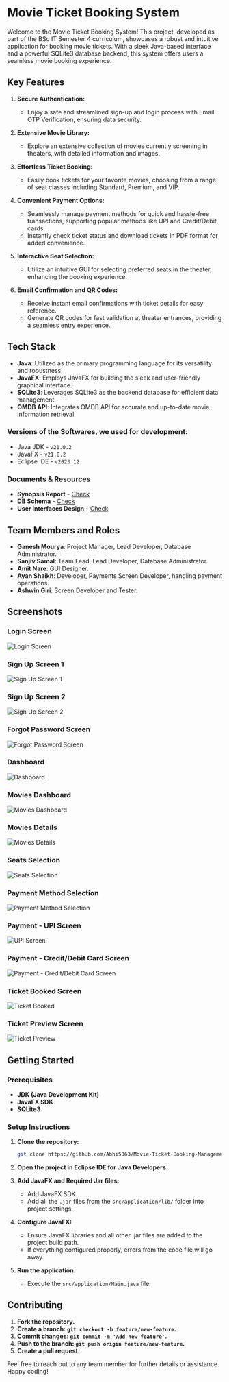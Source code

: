 # Movie Ticket Booking System

Welcome to the Movie Ticket Booking System! This project, developed as part of the BSc IT Semester 4 curriculum, showcases a robust and intuitive application for booking movie tickets. With a sleek Java-based interface and a powerful SQLite3 database backend, this system offers users a seamless movie booking experience.

## Key Features

1. **Secure Authentication:**

   - Enjoy a safe and streamlined sign-up and login process with Email OTP Verification, ensuring data security.

2. **Extensive Movie Library:**

   - Explore an extensive collection of movies currently screening in theaters, with detailed information and images.

3. **Effortless Ticket Booking:**

   - Easily book tickets for your favorite movies, choosing from a range of seat classes including Standard, Premium, and VIP.

4. **Convenient Payment Options:**

   - Seamlessly manage payment methods for quick and hassle-free transactions, supporting popular methods like UPI and Credit/Debit cards.
   - Instantly check ticket status and download tickets in PDF format for added convenience.

5. **Interactive Seat Selection:**

   - Utilize an intuitive GUI for selecting preferred seats in the theater, enhancing the booking experience.

6. **Email Confirmation and QR Codes:**

   - Receive instant email confirmations with ticket details for easy reference.
   - Generate QR codes for fast validation at theater entrances, providing a seamless entry experience.

## Tech Stack

- **Java**: Utilized as the primary programming language for its versatility and robustness.
- **JavaFX**: Employs JavaFX for building the sleek and user-friendly graphical interface.
- **SQLite3**: Leverages SQLite3 as the backend database for efficient data management.
- **OMDB API**: Integrates OMDB API for accurate and up-to-date movie information retrieval.

### Versions of the Softwares, we used for development:

- Java JDK - `v21.0.2`
- JavaFX - `v21.0.2`
- Eclipse IDE - `v2023 12`

### Documents & Resources

- **Synopsis Report** - [Check](./Movie-Ticket-Booking-Management-System.pdf)
- **DB Schema** - [Check](https://app.eraser.io/workspace/freVQPx2kKihWa6JRkm3?elements=Eb7gNhDD2cNNixTv2wKuBw)
- **User Interfaces Design** - [Check](https://app.eraser.io/workspace/freVQPx2kKihWa6JRkm3?elements=o9i9GZu08Yh4SsWWOWHnGw)

## Team Members and Roles

- **Ganesh Mourya**: Project Manager, Lead Developer, Database Administrator.
- **Sanjiv Samal**: Team Lead, Lead Developer, Database Administrator.
- **Amit Nare**: GUI Designer.
- **Ayan Shaikh**: Developer, Payments Screen Developer, handling payment operations.
- **Ashwin Giri**: Screen Developer and Tester.

## Screenshots

### Login Screen

![Login Screen](https://i.postimg.cc/vZWgXvJV/login.png)

### Sign Up Screen 1

![Sign Up Screen 1](https://i.postimg.cc/DwV4qNMh/signup-1.png)

### Sign Up Screen 2

![Sign Up Screen 2](https://i.postimg.cc/15VNVSMM/signup-2.png)

### Forgot Password Screen

![Forgot Password Screen](https://i.postimg.cc/pdR9SFv1/forgot.png)

### Dashboard

![Dashboard](https://i.postimg.cc/vBX5hv6z/dashboard.png)

### Movies Dashboard

![Movies Dashboard](https://i.postimg.cc/fbNXhPcC/movies-dashboard.png)

### Movies Details

![Movies Details](https://i.postimg.cc/Y09Ysm6w/movie-details.png)

### Seats Selection

![Seats Selection](https://i.postimg.cc/MpjbwRh6/seats-selection.png)

### Payment Method Selection

![Payment Method Selection](https://i.postimg.cc/kXGvjLst/payments-selection.png)

### Payment - UPI Screen

![UPI Screen](https://i.postimg.cc/43kvxygz/upi-screen.png)

### Payment - Credit/Debit Card Screen

![Payment - Credit/Debit Card Screen](https://i.postimg.cc/zfCCbNz4/credit-debit-screen.png)

### Ticket Booked Screen

![Ticket Booked](https://i.postimg.cc/63BdCPTq/ticket-booked.png)

### Ticket Preview Screen

![Ticket Preview](https://i.postimg.cc/59nmSfBV/ticket-preview.png)

## Getting Started

### Prerequisites

- **JDK (Java Development Kit)**
- **JavaFX SDK**
- **SQLite3**

### Setup Instructions

1. **Clone the repository:**

   ```bash
   git clone https://github.com/Abhi5063/Movie-Ticket-Booking-Management
   ```

2. **Open the project in Eclipse IDE for Java Developers.**

3. **Add JavaFX and Required Jar files:**

   - Add JavaFX SDK.
   - Add all the `.jar` files from the `src/application/lib/` folder into project settings.

4. **Configure JavaFX:**

   - Ensure JavaFX libraries and all other .jar files are added to the project build path.
   - If everything configured properly, errors from the code file will go away.

5. **Run the application.**

   - Execute the `src/application/Main.java` file.

## Contributing

1. **Fork the repository.**
2. **Create a branch: `git checkout -b feature/new-feature`.**
3. **Commit changes: `git commit -m 'Add new feature'`.**
4. **Push to the branch: `git push origin feature/new-feature`.**
5. **Create a pull request.**

Feel free to reach out to any team member for further details or assistance. Happy coding!
